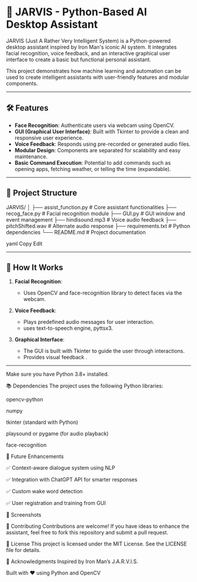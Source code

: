 # 🤖 JARVIS - Python-Based AI Desktop Assistant

JARVIS (Just A Rather Very Intelligent System) is a Python-powered desktop assistant inspired by Iron Man's iconic AI system. It integrates facial recognition, voice feedback, and an interactive graphical user interface to create a basic but functional personal assistant.

This project demonstrates how machine learning and automation can be used to create intelligent assistants with user-friendly features and modular components.

---

## 🛠️ Features

- **Face Recognition**: Authenticate users via webcam using OpenCV.
- **GUI (Graphical User Interface)**: Built with Tkinter to provide a clean and responsive user experience.
- **Voice Feedback**: Responds using pre-recorded or generated audio files.
- **Modular Design**: Components are separated for scalability and easy maintenance.
- **Basic Command Execution**: Potential to add commands such as opening apps, fetching weather, or telling the time (expandable).

---

## 📁 Project Structure

JARVIS/ │ ├── assist_function.py # Core assistant functionalities ├── recog_face.py # Facial recognition module ├── GUI.py # GUI window and event management ├── hindisound.mp3 # Voice audio feedback ├── pitchShifted.wav # Alternate audio response ├── requirements.txt # Python dependencies └── README.md # Project documentation

yaml
Copy
Edit

---

## 🧠 How It Works

1. **Facial Recognition**:
   - Uses OpenCV and face-recognition library to detect faces via the webcam.

2. **Voice Feedback**:
   - Plays predefined audio messages for user interaction.
   - uses text-to-speech engine, pyttsx3.

3. **Graphical Interface**:
   - The GUI is built with Tkinter to guide the user through interactions.
   - Provides visual feedback .

---


Make sure you have Python 3.8+ installed.

📚 Dependencies
The project uses the following Python libraries:

opencv-python

numpy

tkinter (standard with Python)

playsound or pygame (for audio playback)

face-recognition


📌 Future Enhancements

✅ Context-aware dialogue system using NLP

✅ Integration with ChatGPT API for smarter responses

✅ Custom wake word detection

✅ User registration and training from GUI

📸 Screenshots


🤝 Contributing
Contributions are welcome! If you have ideas to enhance the assistant, feel free to fork this repository and submit a pull request.

📝 License
This project is licensed under the MIT License. See the LICENSE file for details.

🙌 Acknowledgments
Inspired by Iron Man’s J.A.R.V.I.S.

Built with ❤️ using Python and OpenCV
